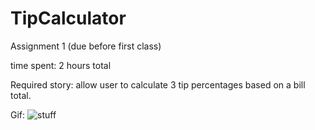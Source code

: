 TipCalculator
=============

Assignment 1 (due before first class)

time spent: 2 hours total

Required story: allow user to calculate 3 tip percentages based on a bill total.

Gif:
![stuff](https://cloud.githubusercontent.com/assets/8905121/4530391/482d7dae-4d80-11e4-91bf-881ac30aba5c.gif)
